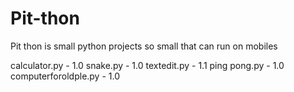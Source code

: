 # Pit-thon
 
Pit thon is small python projects
so small that can run on mobiles 

calculator.py - 1.0
snake.py - 1.0
textedit.py - 1.1
ping pong.py - 1.0
computerforoldple.py - 1.0